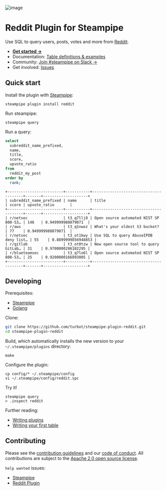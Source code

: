 ![image](https://hub.steampipe.io/images/plugins/turbot/reddit-social-graphic.png)

# Reddit Plugin for Steampipe

Use SQL to query users, posts, votes and more from [Reddit](https://reddit.com).

* **[Get started →](https://hub.steampipe.io/plugins/turbot/reddit)**
* Documentation: [Table definitions & examples](https://hub.steampipe.io/plugins/turbot/reddit/tables)
* Community: [Join #steampipe on Slack →](https://turbot.com/community/join)
* Get involved: [Issues](https://github.com/turbot/steampipe-plugin-reddit/issues)

## Quick start

Install the plugin with [Steampipe](https://steampipe.io):

```shell
steampipe plugin install reddit
```

Run steampipe:

```shell
steampipe query
```

Run a query:
```sql
select
  subreddit_name_prefixed,
  name,
  title,
  score,
  upvote_ratio
from
  reddit_my_post
order by
  rank;
```

```
+-------------------------+-----------+---------------------------------------+-------+--------------------+
| subreddit_name_prefixed | name      | title                                 | score | upvote_ratio       |
+-------------------------+-----------+---------------------------------------+-------+--------------------+
| r/netsec                | t3_q7llj8 | Open source automated NIST SP 800-53… | 146   | 0.949999988079071  |
| r/aws                   | t3_q1nwoz | What's your oldest S3 bucket?         | 77    | 0.949999988079071  |
| r/netsec                | t3_ot1kwy | Use SQL to query AbuseIPDB deny list… | 55    | 0.8899999856948853 |
| r/gitlab                | t3_ot0tzw | New open source tool to query GitLab… | 31    | 0.9700000286102295 |
| r/blueteamsec           | t3_q7lo6l | Open source automated NIST SP 800-53… | 25    | 0.9200000166893005 |
+-------------------------+-----------+---------------------------------------+-------+--------------------+
```

## Developing

Prerequisites:

- [Steampipe](https://steampipe.io/downloads)
- [Golang](https://golang.org/doc/install)

Clone:

```sh
git clone https://github.com/turbot/steampipe-plugin-reddit.git
cd steampipe-plugin-reddit
```

Build, which automatically installs the new version to your `~/.steampipe/plugins` directory:

```
make
```

Configure the plugin:

```
cp config/* ~/.steampipe/config
vi ~/.steampipe/config/reddit.spc
```

Try it!

```
steampipe query
> .inspect reddit
```

Further reading:
* [Writing plugins](https://steampipe.io/docs/develop/writing-plugins)
* [Writing your first table](https://steampipe.io/docs/develop/writing-your-first-table)

## Contributing

Please see the [contribution guidelines](https://github.com/turbot/steampipe/blob/main/CONTRIBUTING.md) and our [code of conduct](https://github.com/turbot/steampipe/blob/main/CODE_OF_CONDUCT.md). All contributions are subject to the [Apache 2.0 open source license](https://github.com/turbot/steampipe-plugin-prometheus/blob/main/LICENSE).

`help wanted` issues:
- [Steampipe](https://github.com/turbot/steampipe/labels/help%20wanted)
- [Reddit Plugin](https://github.com/turbot/steampipe-plugin-reddit/labels/help%20wanted)
